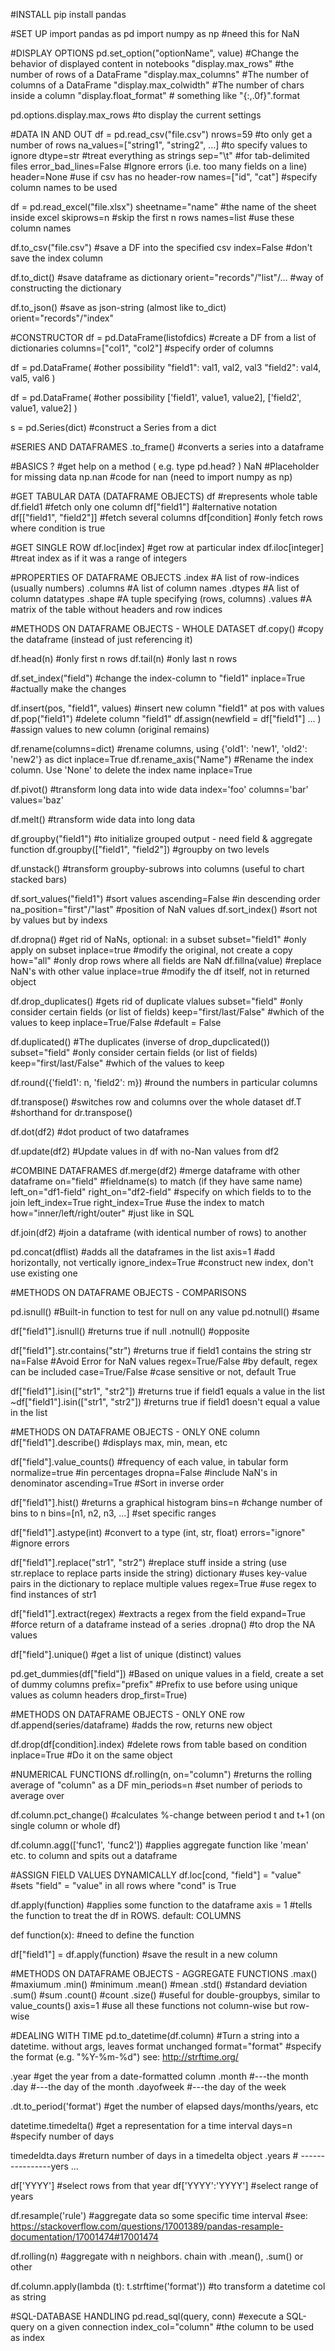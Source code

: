 #INSTALL
pip install pandas

#SET UP
import pandas as pd
import numpy as np                      #need this for NaN

#DISPLAY OPTIONS
pd.set_option("optionName", value)      #Change the behavior of displayed content in notebooks
    "display.max_rows"                  #the number of rows of a DataFrame
    "display.max_columns"               #The number of columns of a DataFrame
    "display.max_colwidth"              #The number of chars inside a column
    "display.float_format"              # something like "{:,.0f}".format

pd.options.display.max_rows             #to display the current settings

#DATA IN AND OUT
df = pd.read_csv("file.csv")
    nrows=59                            #to only get a number of rows
    na_values=["string1", "string2", ...] #to specify values to ignore
    dtype=str                           #treat everything as strings
    sep="\t"                            #for tab-delimited files
    error_bad_lines=False               #Ignore errors (i.e. too many fields on a line)
    header=None                         #use if csv has no header-row
    names=["id", "cat"]                 #specify column names to be used

df = pd.read_excel("file.xlsx")
    sheetname="name"                    #the name of the sheet inside excel
    skiprows=n                          #skip the first n rows
    names=list                          #use these column names

df.to_csv("file.csv")                   #save a DF into the specified csv
    index=False                         #don't save the index column

df.to_dict()                            #save dataframe as dictionary
    orient="records"/"list"/...         #way of constructing the dictionary

df.to_json()                            #save as json-string (almost like to_dict)
    orient="records"/"index"

#CONSTRUCTOR
df = pd.DataFrame(listofdics)           #create a DF from a list of dictionaries
    columns=["col1", "col2"]            #specify order of columns

df = pd.DataFrame(                      #other possibility
    "field1": val1, val2, val3
    "field2": val4, val5, val6
)

df = pd.DataFrame(                      #other possibility
    ['field1', value1, value2],
    ['field2', value1, value2]
)

s = pd.Series(dict)                     #construct a Series from a dict

#SERIES AND DATAFRAMES
.to_frame()                             #converts a series into a dataframe

#BASICS
?                                       #get help on a method ( e.g. type pd.head? )
NaN                                     #Placeholder for missing data
np.nan                                  #code for nan (need to import numpy as np)

#GET TABULAR DATA (DATAFRAME OBJECTS)
df                                      #represents whole table
df.field1                               #fetch only one column
df["field1"]                            #alternative notation
df[["field1", "field2"]]                #fetch several columns
df[condition]                           #only fetch rows where condition is true

#GET SINGLE ROW
df.loc[index]                           #get row at particular index
df.iloc[integer]                        #treat index as if it was a range of integers

#PROPERTIES OF DATAFRAME OBJECTS
.index                                  #A list of row-indices (usually numbers)
.columns                                #A list of column names
.dtypes                                 #A list of column datatypes
.shape                                  #A tuple specifying (rows, columns)
.values                                 #A matrix of the table without headers and row indices

#METHODS ON DATAFRAME OBJECTS - WHOLE DATASET
df.copy()                               #copy the dataframe (instead of just referencing it)

df.head(n)                              #only first n rows
df.tail(n)                              #only last n rows

df.set_index("field")                  #change the index-column to "field1"
    inplace=True                       #actually make the changes

df.insert(pos, "field1", values)        #insert new column "field1" at pos with values
df.pop("field1")                        #delete column "field1"
df.assign(newfield = df["field1"] ... ) #assign values to new column (original remains)

df.rename(columns=dict)                 #rename columns, using {'old1': 'new1', 'old2': 'new2'} as dict
    inplace=True
df.rename_axis("Name")                  #Rename the index column. Use 'None' to delete the index name
    inplace=True

df.pivot()                              #transform long data into wide data
    index='foo'
    columns='bar'
    values='baz'

df.melt()                               #transform wide data into long data

df.groupby("field1")                    #to initialize grouped output - need field & aggregate function
df.groupby(["field1", "field2"])        #groupby on two levels

df.unstack()                            #transform groupby-subrows into columns (useful to chart stacked bars)

df.sort_values("field1")                #sort values
    ascending=False                        #in descending order
    na_position="first"/"last"             #position of NaN values
df.sort_index()                         #sort not by values but by indexs

df.dropna()                             #get rid of NaNs, optional: in a subset
    subset="field1"                     #only apply on subset
    inplace=true                        #modify the original, not create a copy
    how="all"                           #only drop rows where all fields are NaN
df.fillna(value)                        #replace NaN's with other value
    inplace=true                        #modify the df itself, not in returned object

df.drop_duplicates()                    #gets rid of duplicate vlalues
    subset="field"                      #only consider certain fields (or list of fields)
    keep="first/last/False"             #which of the values to keep
    inplace=True/False                  #default = False

df.duplicated()                         #The duplicates (inverse of drop_dupclicated())
    subset="field"                      #only consider certain fields (or list of fields)
    keep="first/last/False"             #which of the values to keep

df.round({'field1': n, 'field2': m})    #round the numbers in particular columns

df.transpose()                          #switches row and columns over the whole dataset
df.T                                    #shorthand for dr.transpose()

df.dot(df2)                             #dot product of two dataframes

df.update(df2)                          #Update values in df with no-Nan values from df2

#COMBINE DATAFRAMES
df.merge(df2)                           #merge dataframe with other dataframe
    on="field"                          #fieldname(s) to match (if they have same name)
    left_on="df1-field"
    right_on="df2-field"                #specify on which fields to to the join
    left_index=True
    right_index=True                    #use the index to match
    how="inner/left/right/outer"        #just like in SQL

df.join(df2)                            #join a dataframe (with identical number of rows) to another

pd.concat(dflist)                       #adds all the dataframes in the list
    axis=1                              #add horizontally, not vertically
    ignore_index=True                   #construct new index, don't use existing one

#METHODS ON DATAFRAME OBJECTS - COMPARISONS

pd.isnull()                             #Built-in function to test for null on any value
pd.notnull()                            #same

df["field1"].isnull()                   #returns true if null
            .notnull()                  #opposite

df["field1"].str.contains("str")        #returns true if field1 contains the string str
    na=False                            #Avoid Error for NaN values
    regex=True/False                    #by default, regex can be included
    case=True/False                     #case sensitive or not, default True

df["field1"].isin(["str1", "str2"])     #returns true if field1 equals a value in the list
~df["field1"].isin(["str1", "str2"])     #returns true if field1 doesn't equal a value in the list

#METHODS ON DATAFRAME OBJECTS - ONLY ONE column
df["field1"].describe()                  #displays max, min, mean, etc

df["field"].value_counts()              #frequency of each value, in tabular form
    normalize=true                      #in percentages
    dropna=False                        #include NaN's in denominator
    ascending=True                      #Sort in inverse order

df["field1"].hist()                     #returns a graphical histogram
    bins=n                              #change number of bins to n
    bins=[n1, n2, n3, ...]              #set specific ranges

df["field1"].astype(int)                #convert to a type (int, str, float)
    errors="ignore"                     #ignore errors

df["field1"].replace("str1", "str2")    #replace stuff inside a string (use str.replace to replace parts inside the string)
    dictionary                          #uses key-value pairs in the dictionary to replace multiple values
    regex=True                          #use regex to find instances of str1

df["field1"].extract(regex)             #extracts a regex from the field
    expand=True                         #force return of a dataframe instead of a series
    .dropna()                           #to drop the NA values

df["field"].unique()                    #get a list of unique (distinct) values

pd.get_dummies(df["field"])             #Based on unique values in a field, create a set of dummy columns
    prefix="prefix"                     #Prefix to use before using unique values as column headers
    drop_first=True)

#METHODS ON DATAFRAME OBJECTS - ONLY ONE row
df.append(series/dataframe)             #adds the row, returns new object

df.drop(df[condition].index)            #delete rows from table based on condition
    inplace=True                        #Do it on the same object

#NUMERICAL FUNCTIONS
df.rolling(n, on="column")              #returns the rolling average of "column" as a DF
    min_periods=n                       #set number of periods to average over

df.column.pct_change()                  #calculates %-change between period t and t+1 (on single column or whole df)

df.column.agg(['func1', 'func2'])       #applies aggregate function like 'mean' etc. to column and spits out a dataframe


#ASSIGN FIELD VALUES DYNAMICALLY
df.loc[cond, "field"] = "value"         #sets "field" = "value" in all rows where "cond" is True

df.apply(function)                      #applies some function to the dataframe
    axis = 1                            #tells the function to treat the df in ROWS. default: COLUMNS

def function(x):                        #need to define the function

df["field1"] = df.apply(function)       #save the result in a new column

#METHODS ON DATAFRAME OBJECTS - AGGREGATE FUNCTIONS
.max()                      #maxiumum
.min()                      #minimum
.mean()                     #mean
.std()                      #standard deviation
.sum()                      #sum
.count()                    #count
.size()                     #useful for double-groupbys, similar to value_counts()
    axis=1                  #use all these functions not column-wise but row-wise


#DEALING WITH TIME
pd.to_datetime(df.column)                #Turn a string into a datetime. without args, leaves format unchanged
    format="format"                     #specify the format (e.g. "%Y-%m-%d") see: http://strftime.org/

.year                                   #get the year from a date-formatted column
.month                                  #---the month
.day                                    #---the day of the month
.dayofweek                              #---the day of the week

.dt.to_period('format')                 #get the number of elapsed days/months/years, etc

datetime.timedelta()                    #get a representation for a time interval
    days=n                                  #specify number of days

timedeldta.days                         #return number of days in a timedelta object
          .years                        # ----------------yers
          ...

df['YYYY']                              #select rows from that year
df['YYYY':'YYYY']                       #select range of years

df.resample('rule')                     #aggregate data so some specific time interval
                                        #see: https://stackoverflow.com/questions/17001389/pandas-resample-documentation/17001474#17001474

df.rolling(n)                           #aggregate with n neighbors. chain with .mean(), .sum() or other

df.column.apply(lambda (t): t.strftime('format')) #to transform a datetime col as string


#SQL-DATABASE HANDLING
pd.read_sql(query, conn)                #execute a SQL-query on a given connection
    index_col="column"                  #the column to be used as index
